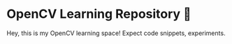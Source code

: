 # OpenCV Learning Repository 🤖

Hey, this is my OpenCV learning space! 
Expect code snippets, experiments. 
